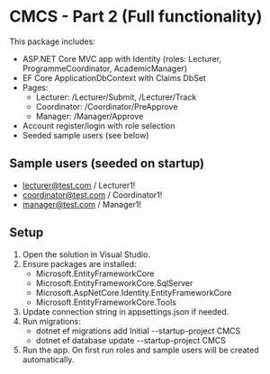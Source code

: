 # CMCS - Part 2 (Full functionality)

This package includes:
- ASP.NET Core MVC app with Identity (roles: Lecturer, ProgrammeCoordinator, AcademicManager)
- EF Core ApplicationDbContext with Claims DbSet
- Pages:
  - Lecturer: /Lecturer/Submit, /Lecturer/Track
  - Coordinator: /Coordinator/PreApprove
  - Manager: /Manager/Approve
- Account register/login with role selection
- Seeded sample users (see below)

## Sample users (seeded on startup)
- lecturer@test.com / Lecturer1!
- coordinator@test.com / Coordinator1!
- manager@test.com / Manager1!

## Setup
1. Open the solution in Visual Studio.
2. Ensure packages are installed:
   - Microsoft.EntityFrameworkCore
   - Microsoft.EntityFrameworkCore.SqlServer
   - Microsoft.AspNetCore.Identity.EntityFrameworkCore
   - Microsoft.EntityFrameworkCore.Tools
3. Update connection string in appsettings.json if needed.
4. Run migrations:
   - dotnet ef migrations add Initial --startup-project CMCS
   - dotnet ef database update --startup-project CMCS
5. Run the app. On first run roles and sample users will be created automatically.

